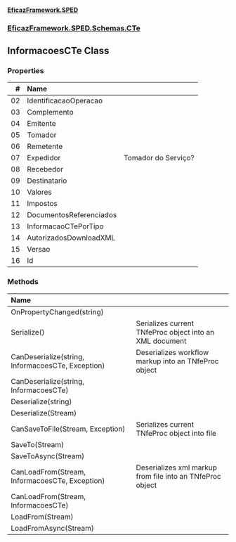 #### [EficazFramework.SPED](EficazFrameworkSPED.md 'EficazFramework SPED')
### [EficazFramework.SPED.Schemas.CTe](EficazFramework.SPED.Schemas.CTe.md 'EficazFramework.SPED.Schemas.CTe')

## InformacoesCTe Class
### Properties

| # | Name | |
| ---: | :--- | :--- |
| 02 | IdentificacaoOperacao |  |
| 03 | Complemento |  |
| 04 | Emitente |  |
| 05 | Tomador |  |
| 06 | Remetente |  |
| 07 | Expedidor | Tomador do Serviço? |
| 08 | Recebedor |  |
| 09 | Destinatario |  |
| 10 | Valores |  |
| 11 | Impostos |  |
| 12 | DocumentosReferenciados |  |
| 13 | InformacaoCTePorTipo |  |
| 14 | AutorizadosDownloadXML |  |
| 15 | Versao |  |
| 16 | Id |  |
### Methods

| Name | |
| :--- | :--- |
| OnPropertyChanged(string) |  |
| Serialize() | Serializes current TNfeProc object into an XML document |
| CanDeserialize(string, InformacoesCTe, Exception) | Deserializes workflow markup into an TNfeProc object |
| CanDeserialize(string, InformacoesCTe) |  |
| Deserialize(string) |  |
| Deserialize(Stream) |  |
| CanSaveToFile(Stream, Exception) | Serializes current TNfeProc object into file |
| SaveTo(Stream) |  |
| SaveToAsync(Stream) |  |
| CanLoadFrom(Stream, InformacoesCTe, Exception) | Deserializes xml markup from file into an TNfeProc object |
| CanLoadFrom(Stream, InformacoesCTe) |  |
| LoadFrom(Stream) |  |
| LoadFromAsync(Stream) |  |
